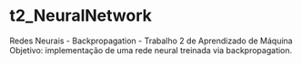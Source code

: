 # t2_NeuralNetwork
Redes Neurais - Backpropagation - Trabalho 2 de Aprendizado de Máquina
Objetivo: implementação de uma rede neural treinada via backpropagation.
